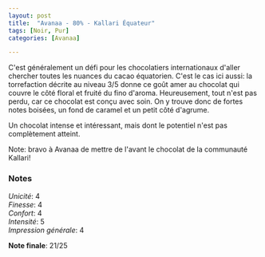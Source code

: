 ```yaml
---
layout: post
title:  "Avanaa - 80% - Kallari Équateur"
tags: [Noir, Pur] 
categories: [Avanaa]

---
```


C'est généralement un défi pour les chocolatiers internationaux d'aller chercher toutes les nuances du cacao équatorien. 
C'est le cas ici aussi: la torrefaction décrite au niveau 3/5 donne ce goût amer au chocolat qui couvre le côté floral et fruité du fino d'aroma.
Heureusement, tout n'est pas perdu, car ce chocolat est conçu avec soin. On y trouve donc de fortes notes boisées, un fond de caramel et un petit côté d'agrume.

Un chocolat intense et intéressant, mais dont le potentiel n'est pas complètement atteint.

Note: bravo à Avanaa de mettre de l'avant le chocolat de la communauté Kallari!


### Notes

_Unicité_: 4  
_Finesse_: 4  
_Confort_: 4  
_Intensité_: 5  
_Impression générale_: 4

**Note finale**: 21/25